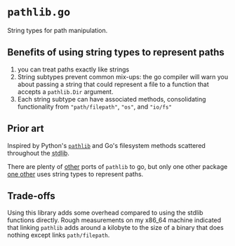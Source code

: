# `pathlib.go`

String types for path manipulation.

## Benefits of using string types to represent paths

  1. you can treat paths exactly like strings
  2. String subtypes prevent common mix-ups: the go compiler will warn you about passing a string that could represent a file to a function that accepts a `pathlib.Dir` argument.
  3. Each string subtype can have associated methods, consolidating functionality from `"path/filepath"`, `"os"`, and `"io/fs"`


## Prior art

Inspired by Python's [`pathlib`][python-pathlib] and Go's filesystem methods scattered throughout the <abbr title="Standard library">stdlib</abbr>.

There are plenty of [other][other] ports of `pathlib` to go, but only one other package [one other][forerunner] uses string types to represent paths.

## Trade-offs

Using this library adds some overhead compared to using the stdlib functions directly.
Rough measurements on my x86_64 machine indicated that linking `pathlib` adds around a kilobyte to the size of a binary that does nothing except links `path/filepath`.


[python-pathlib]: https://docs.python.org/3/library/pathlib.html
[other]: https://pkg.go.dev/search?q=pathlib
[forerunner]: https://pkg.go.dev/github.com/gershwinlabs/pathlib
